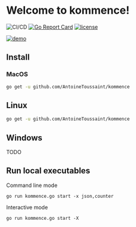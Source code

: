 

# Welcome to kommence! 

![CI/CD](https://github.com/AntoineToussaint/kommence/actions/workflows/ci.yml/badge.svg) [![Go Report Card](https://goreportcard.com/badge/github.com/AntoineToussaint/kommence)](https://goreportcard.com/report/github.com/AntoineToussaint/kommence) [![license](http://img.shields.io/badge/license-Apache-blue.svg)](https://raw.githubusercontent.com/AntoineToussaint/kommence/main/LICENSE)

[![demo](https://asciinema.org/a/435947.svg)](https://asciinema.org/a/435947?autoplay=1)


## Install

### MacOS

```sh
go get -u github.com/AntoineToussaint/kommence
```

## Linux

```sh
go get -u github.com/AntoineToussaint/kommence
```

## Windows

TODO

## Run local executables

Command line mode

```shell
go run kommence.go start -x json,counter
```

Interactive mode

```shell
go run kommence.go start -X
```
